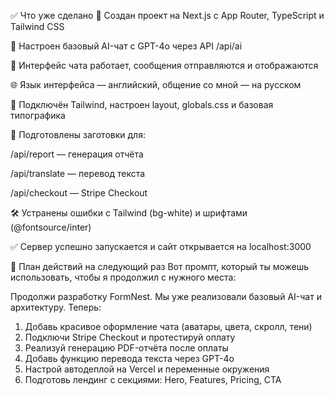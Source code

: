 ✅ Что уже сделано
📁 Создан проект на Next.js с App Router, TypeScript и Tailwind CSS

🧠 Настроен базовый AI-чат с GPT-4o через API /api/ai

💬 Интерфейс чата работает, сообщения отправляются и отображаются

🌐 Язык интерфейса — английский, общение со мной — на русском

🎨 Подключён Tailwind, настроен layout, globals.css и базовая типографика

🧩 Подготовлены заготовки для:

/api/report — генерация отчёта

/api/translate — перевод текста

/api/checkout — Stripe Checkout

🛠️ Устранены ошибки с Tailwind (bg-white) и шрифтами (@fontsource/inter)

✅ Сервер успешно запускается и сайт открывается на localhost:3000

📌 План действий на следующий раз
Вот промпт, который ты можешь использовать, чтобы я продолжил с нужного места:

Продолжи разработку FormNest. Мы уже реализовали базовый AI-чат и архитектуру. Теперь:

1. Добавь красивое оформление чата (аватары, цвета, скролл, тени)
2. Подключи Stripe Checkout и протестируй оплату
3. Реализуй генерацию PDF-отчёта после оплаты
4. Добавь функцию перевода текста через GPT-4o
5. Настрой автодеплой на Vercel и переменные окружения
6. Подготовь лендинг с секциями: Hero, Features, Pricing, CTA
